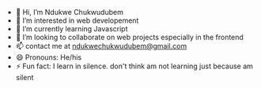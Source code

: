 - 👋 Hi, I’m Ndukwe Chukwudubem
- 👀 I’m interested in  web developement 
- 🌱 I’m currently learning Javascript 
- 💞️ I’m looking to collaborate on web projects especially in the frontend
- 📫 contact me at ndukwechukwudubem@gmail.com
- 😄 Pronouns: He/his
- ⚡ Fun fact: I learn in silence. don't think am not learning just because am silent 

<!---
chidubem-30/chidubem-30 is a ✨ special ✨ repository because its `README.md` (this file) appears on your GitHub profile.
You can click the Preview link to take a look at your changes.
--->
